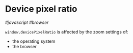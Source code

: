 # Device pixel ratio

_#javascript_ _#browser_

`window.devicePixelRatio` is affected by the zoom settings of:

- the operating system
- the browser
